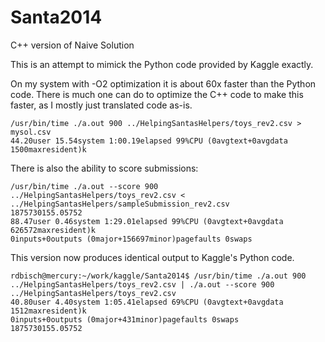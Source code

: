 Santa2014
=========

C++ version of Naive Solution

This is an attempt to mimick the Python code provided by Kaggle exactly.

On my system with -O2 optimization it is about 60x faster than the Python code.   There is much one can do to optimize the C++ code to make this faster, as I mostly just translated code as-is.

```
/usr/bin/time ./a.out 900 ../HelpingSantasHelpers/toys_rev2.csv > mysol.csv
44.20user 15.54system 1:00.19elapsed 99%CPU (0avgtext+0avgdata 1500maxresident)k
```

There is also the ability to score submissions:
```
/usr/bin/time ./a.out --score 900 ../HelpingSantasHelpers/toys_rev2.csv < ../HelpingSantasHelpers/sampleSubmission_rev2.csv
1875730155.05752
88.47user 0.46system 1:29.01elapsed 99%CPU (0avgtext+0avgdata 626572maxresident)k
0inputs+0outputs (0major+156697minor)pagefaults 0swaps
```

This version now produces identical output to Kaggle's Python code.

```
rdbisch@mercury:~/work/kaggle/Santa2014$ /usr/bin/time ./a.out 900 ../HelpingSantasHelpers/toys_rev2.csv | ./a.out --score 900 ../HelpingSantasHelpers/toys_rev2.csv
40.80user 4.40system 1:05.41elapsed 69%CPU (0avgtext+0avgdata 1512maxresident)k
0inputs+0outputs (0major+431minor)pagefaults 0swaps
1875730155.05752
```

